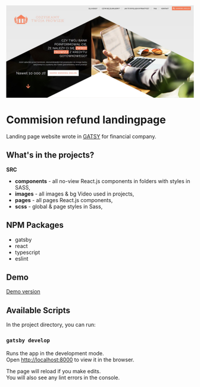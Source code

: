 ![Commision refund landing page](https://github.com/jatanski/commisionRefund/blob/master/main-photo.JPG)

# Commision refund landingpage

Landing page website wrote in [GATSY](https://www.gatsbyjs.com/) for financial company.

## What's in the projects?

**SRC**

- **components** - all no-view React.js components in folders with styles in SASS,
- **images** - all images & bg Video used in projects,
- **pages** - all pages React.js components,
- **scss** - global & page styles in Sass,

## NPM Packages

- gatsby
- react
- typescript
- eslint

## Demo

[Demo version](https://odzyskamy-twoja-prowizje.netlify.app/)

## Available Scripts

In the project directory, you can run:

### `gatsby develop`

Runs the app in the development mode.<br>
Open [http://localhost:8000](http://localhost:8000) to view it in the browser.

The page will reload if you make edits.<br>
You will also see any lint errors in the console.


